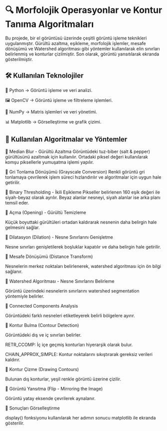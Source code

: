 # 🔍 Morfolojik Operasyonlar ve Kontur Tanıma Algoritmaları
Bu projede, bir el görüntüsü üzerinde çeşitli görüntü işleme teknikleri uygulanmıştır. Gürültü azaltma, eşikleme, morfolojik işlemler, mesafe dönüşümü ve Watershed algoritması gibi yöntemler kullanılarak elin sınırları belirlenmiş ve konturlar çizilmiştir. Son olarak, görüntü yansıtılarak ekranda gösterilmiştir.
## 🛠 Kullanılan Teknolojiler

🐍 Python → Görüntü işleme ve veri analizi.

🖼 OpenCV → Görüntü işleme ve filtreleme işlemleri.

🔢 NumPy → Matris işlemleri ve veri yönetimi.

📊 Matplotlib → Görselleştirme ve grafik çizimi.

## 📌 Kullanılan Algoritmalar ve Yöntemler

🔗 Median Blur - Gürültü Azaltma
Görüntüdeki tuz-biber (salt & pepper) gürültüsünü azaltmak için kullanılır. Ortadaki piksel değeri kullanılarak komşu piksellerle yumuşatma işlemi yapılır.

🔗 Gri Tonlama Dönüşümü (Grayscale Conversion)
Renkli görüntü gri tonlamaya çevrilerek işlem süreci hızlandırılır ve algoritmalar için uygun hale getirilir.

🔗 Binary Thresholding - İkili Eşikleme
Pikseller belirlenen 160 eşik değeri ile siyah-beyaz olarak ayrılır. Beyaz alanlar nesneyi, siyah alanlar ise arka planı temsil eder.

🔗 Açma (Opening) - Gürültü Temizleme

Küçük boyuttaki gürültüleri ortadan kaldırarak nesnenin daha belirgin hale gelmesini sağlar.

🔗 Dilatasyon (Dilation) - Nesne Sınırlarını Genişletme

Nesne sınırları genişletilerek boşluklar kapatılır ve daha belirgin hale getirilir.

🔗 Mesafe Dönüşümü (Distance Transform)

Nesnelerin merkez noktaları belirlenerek, watershed algoritması için ön bilgi sağlanır.

🔗 Watershed Algoritması - Nesne Sınırlarını Belirleme

Görüntü üzerindeki nesnelerin sınırlarını watershed segmentation yöntemiyle belirler.

🔗 Connected Components Analysis

Görüntüdeki farklı nesneleri etiketleyerek belirli bölgelere ayırır.

🔗 Kontur Bulma (Contour Detection)

Görüntüdeki dış ve iç sınırları belirler.

RETR_CCOMP: İç içe geçmiş konturları hiyerarşik olarak bulur.

CHAIN_APPROX_SIMPLE: Kontur noktalarını sıkıştırarak gereksiz verileri kaldırır.

🔗 Kontur Çizme (Drawing Contours)

Bulunan dış konturlar, yeşil renkle görüntü üzerine çizilir.

🔗 Görüntü Yansıtma (Flip - Mirroring the Image)

Görüntü yatay eksende çevrilerek aynalanır.

🔗 Sonuçları Görselleştirme

display() fonksiyonu kullanılarak her adımın sonucu matplotlib ile ekranda gösterilir.
